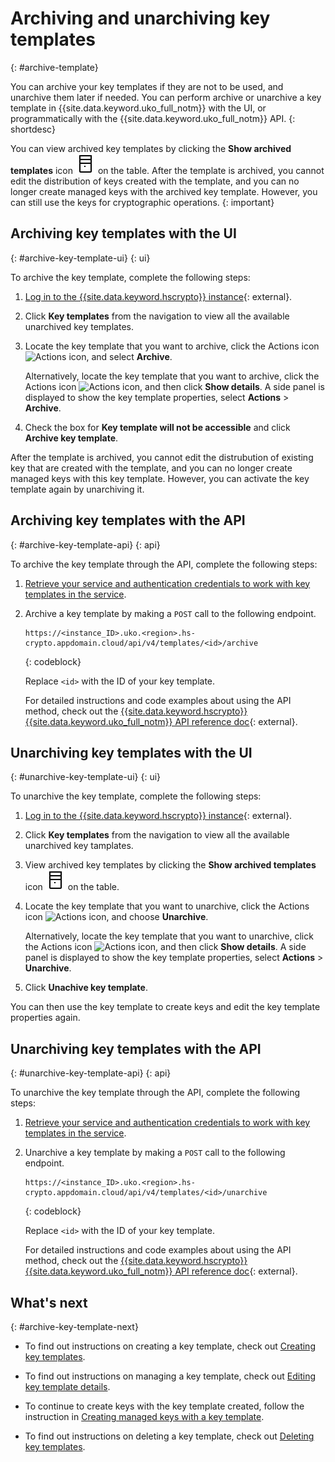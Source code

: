# Archiving and unarchiving key templates
{: #archive-template}


You can archive your key templates if they are not to be used, and unarchive them later if needed. You can perform archive or unarchive a key template in {{site.data.keyword.uko_full_notm}} with the UI, or programmatically with the {{site.data.keyword.uko_full_notm}} API.
{: shortdesc}

 
You can view archived key templates by clicking the **Show archived templates** icon ![Show archived templates icon](../images/archive.svg "Show archived templates") on the table. After the template is archived, you cannot edit the distribution of keys created with the template, and you can no longer create managed keys with the archived key template. However, you can still use the keys for cryptographic operations. 
 {: important}


## Archiving key templates with the UI
{: #archive-key-template-ui}
{: ui}

To archive the key template, complete the following steps:

1. [Log in to the {{site.data.keyword.hscrypto}} instance](https://cloud.ibm.com/login){: external}.
2. Click **Key templates** from the navigation to view all the available unarchived key templates.
3. Locate the key template that you want to archive, click the Actions icon ![Actions icon](../icons/action-menu-icon.svg "Actions"), and select **Archive**. 
  
   Alternatively, locate the key template that you want to archive, click the Actions icon ![Actions icon](../icons/action-menu-icon.svg "Actions"), and then click **Show details**. A side panel is displayed to show the key template properties, select **Actions** > **Archive**.

4. Check the box for **Key template will not be accessible** and click **Archive key template**.
   
After the template is archived, you cannot edit the distrubution of existing key that are created with the template, and you can no longer create managed keys with this key template. However, you can activate the key template again by unarchiving it. 


## Archiving key templates with the API
{: #archive-key-template-api}
{: api}

To archive the key template through the API, complete the following steps: 

1. [Retrieve your service and authentication credentials to work with key templates in the service](/docs/hs-crypto?topic=hs-crypto-set-up-uko-api).
   
2. Archive a key template by making a `POST` call to the following endpoint.

    
    
    ```
    https://<instance_ID>.uko.<region>.hs-crypto.appdomain.cloud/api/v4/templates/<id>/archive
    
    ```
    {: codeblock}

    Replace `<id>` with the ID of your key template.

    For detailed instructions and code examples about using the API method, check out the [{{site.data.keyword.hscrypto}} {{site.data.keyword.uko_full_notm}} API reference doc](/apidocs/uko#archive-key-template){: external}.

## Unarchiving key templates with the UI
{: #unarchive-key-template-ui}
{: ui}

To unarchive the key template, complete the following steps:

1. [Log in to the {{site.data.keyword.hscrypto}} instance](https://cloud.ibm.com/login){: external}.
2. Click **Key templates** from the navigation to view all the available unarchived key tamplates.
3. View archived key templates by clicking the **Show archived templates** icon ![Show archived templates icon](../images/archive.svg "Show archived templates") on the table.
4. Locate the key template that you want to unarchive, click the Actions icon ![Actions icon](../icons/action-menu-icon.svg "Actions"), and choose **Unarchive**. 

    Alternatively, locate the key template that you want to unarchive, click the Actions icon ![Actions icon](../icons/action-menu-icon.svg "Actions"), and then click **Show details**. A side panel is displayed to show the key template properties, select **Actions** > **Unarchive**.

5. Click **Unachive key template**.

You can then use the key template to create keys and edit the key template properties again.
   

## Unarchiving key templates with the API
{: #unarchive-key-template-api}
{: api}

To unarchive the key template through the API, complete the following steps: 

1. [Retrieve your service and authentication credentials to work with key templates in the service](/docs/hs-crypto?topic=hs-crypto-set-up-uko-api).
   
2. Unarchive a key template by making a `POST` call to the following endpoint.
    
    ```
    https://<instance_ID>.uko.<region>.hs-crypto.appdomain.cloud/api/v4/templates/<id>/unarchive
    
    ```
    {: codeblock}

    Replace `<id>` with the ID of your key template.

    
    For detailed instructions and code examples about using the API method, check out the [{{site.data.keyword.hscrypto}} {{site.data.keyword.uko_full_notm}} API reference doc](/apidocs/uko#unarchive-key-template){: external}.



## What's next
{: #archive-key-template-next}

- To find out instructions on creating a key template, check out [Creating key templates](/docs/hs-crypto?topic=hs-crypto-create-template).
  
- To find out instructions on managing a key template, check out [Editing key template details](/docs/hs-crypto?topic=hs-crypto-edit-template).

- To continue to create keys with the key template created, follow the instruction in [Creating managed keys with a key template](/docs/hs-crypto?topic=hs-crypto-create-managed-keys&interface=ui#create-managed-keys-template-ui).

- To find out instructions on deleting a key template, check out [Deleting key templates](/docs/hs-crypto?topic=hs-crypto-delete-template).


